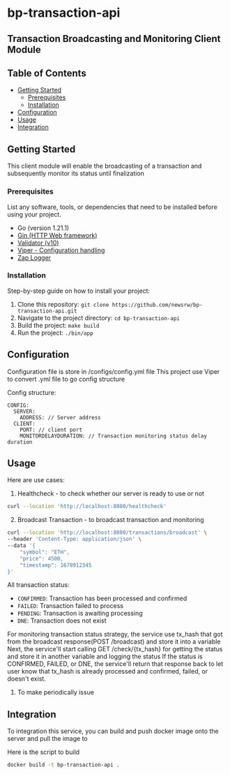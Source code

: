 # bp-transaction-api

## Transaction Broadcasting and Monitoring Client Module

## Table of Contents

- [Getting Started](#getting-started)
  - [Prerequisites](#prerequisites)
  - [Installation](#installation)
- [Configuration](#configuration)
- [Usage](#usage)
- [Integration](#integration)

## Getting Started

This client module will enable the broadcasting of a transaction and subsequently monitor its status until finalization

### Prerequisites

List any software, tools, or dependencies that need to be installed before using your project.

- Go (version 1.21.1)
- [Gin (HTTP Web framework)](github.com/gin-gonic/gin)
- [Validator (v10)](github.com/go-playground/validator/v10)
- [Viper - Configuration handling](github.com/spf13/viper)
- [Zap Logger](go.uber.org/zap)

### Installation

Step-by-step guide on how to install your project:

1. Clone this repository: `git clone https://github.com/newsrw/bp-transaction-api.git`
2. Navigate to the project directory: `cd bp-transaction-api`
3. Build the project: `make build`
4. Run the project: `./bin/app`

## Configuration

Configuration file is store in /configs/config.yml file
This project use Viper to convert .yml file to go config structure

Config structure:

```
CONFIG:
  SERVER:
    ADDRESS: // Server address
  CLIENT:
    PORT: // client port
    MONITORDELAYDURATION: // Transaction monitoring status delay duration
```

## Usage

Here are use cases:

1. Healthcheck - to check whether our server is ready to use or not

```bash
curl --location 'http://localhost:8080/healthcheck'
```

2. Broadcast Transaction - to broadcast transaction and monitoring

```bash
curl --location 'http://localhost:8080/transactions/broadcast' \
--header 'Content-Type: application/json' \
--data '{
    "symbol": "ETH",
    "price": 4500,
    "timestamp": 1678912345
}'
```

All transaction status:

- `CONFIRMED`: Transaction has been processed and confirmed
- `FAILED`: Transaction failed to process
- `PENDING`: Transaction is awaiting processing
- `DNE`: Transaction does not exist

For monitoring transaction status strategy, the service use tx_hash that got from the broadcast response(POST /broadcast) and store it into a variable
Next, the service'll start calling GET /check/{tx_hash} for getting the status and store it in another variable and logging the status
If the status is CONFIRMED, FAILED, or DNE, the service'll return that response back to let user know that tx_hash is already processed and confirmed, failed, or doesn't exist.

1. To make periodically issue

## Integration

To integration this service, you can build and push docker image onto the server
and pull the image to

Here is the script to build

```bash
docker build -t bp-transaction-api .
```
